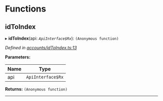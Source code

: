 

# Functions

<a id="idtoindex"></a>

##  idToIndex

▸ **idToIndex**(api: *`ApiInterface$Rx`*): `(Anonymous function)`

*Defined in [accounts/idToIndex.ts:13](https://github.com/polkadot-js/api/blob/96624a6/packages/api-derive/src/accounts/idToIndex.ts#L13)*

**Parameters:**

| Name | Type |
| ------ | ------ |
| api | `ApiInterface$Rx` |

**Returns:** `(Anonymous function)`

___

